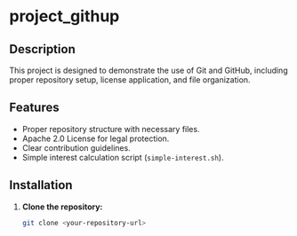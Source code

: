 # project_githup

## Description
This project is designed to demonstrate the use of Git and GitHub, including proper repository setup, license application, and file organization.

## Features
- Proper repository structure with necessary files.
- Apache 2.0 License for legal protection.
- Clear contribution guidelines.
- Simple interest calculation script (`simple-interest.sh`).

## Installation
1. **Clone the repository:**
   ```bash
   git clone <your-repository-url>

